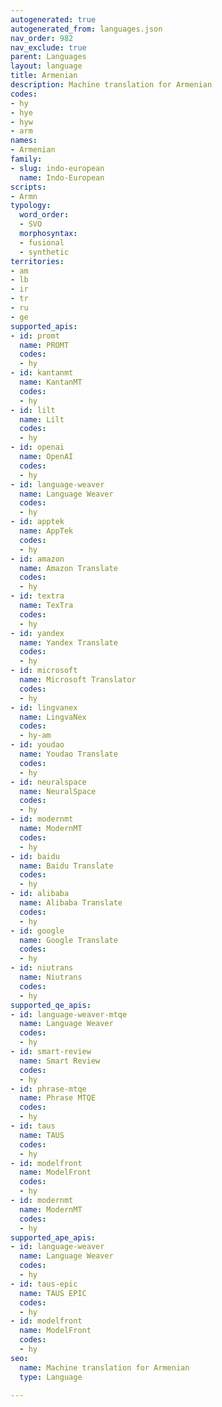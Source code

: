 ```yaml
---
autogenerated: true
autogenerated_from: languages.json
nav_order: 982
nav_exclude: true
parent: Languages
layout: language
title: Armenian
description: Machine translation for Armenian
codes:
- hy
- hye
- hyw
- arm
names:
- Armenian
family:
- slug: indo-european
  name: Indo-European
scripts:
- Armn
typology:
  word_order:
  - SVO
  morphosyntax:
  - fusional
  - synthetic
territories:
- am
- lb
- ir
- tr
- ru
- ge
supported_apis:
- id: promt
  name: PROMT
  codes:
  - hy
- id: kantanmt
  name: KantanMT
  codes:
  - hy
- id: lilt
  name: Lilt
  codes:
  - hy
- id: openai
  name: OpenAI
  codes:
  - hy
- id: language-weaver
  name: Language Weaver
  codes:
  - hy
- id: apptek
  name: AppTek
  codes:
  - hy
- id: amazon
  name: Amazon Translate
  codes:
  - hy
- id: textra
  name: TexTra
  codes:
  - hy
- id: yandex
  name: Yandex Translate
  codes:
  - hy
- id: microsoft
  name: Microsoft Translator
  codes:
  - hy
- id: lingvanex
  name: LingvaNex
  codes:
  - hy-am
- id: youdao
  name: Youdao Translate
  codes:
  - hy
- id: neuralspace
  name: NeuralSpace
  codes:
  - hy
- id: modernmt
  name: ModernMT
  codes:
  - hy
- id: baidu
  name: Baidu Translate
  codes:
  - hy
- id: alibaba
  name: Alibaba Translate
  codes:
  - hy
- id: google
  name: Google Translate
  codes:
  - hy
- id: niutrans
  name: Niutrans
  codes:
  - hy
supported_qe_apis:
- id: language-weaver-mtqe
  name: Language Weaver
  codes:
  - hy
- id: smart-review
  name: Smart Review
  codes:
  - hy
- id: phrase-mtqe
  name: Phrase MTQE
  codes:
  - hy
- id: taus
  name: TAUS
  codes:
  - hy
- id: modelfront
  name: ModelFront
  codes:
  - hy
- id: modernmt
  name: ModernMT
  codes:
  - hy
supported_ape_apis:
- id: language-weaver
  name: Language Weaver
  codes:
  - hy
- id: taus-epic
  name: TAUS EPIC
  codes:
  - hy
- id: modelfront
  name: ModelFront
  codes:
  - hy
seo:
  name: Machine translation for Armenian
  type: Language

---
```



